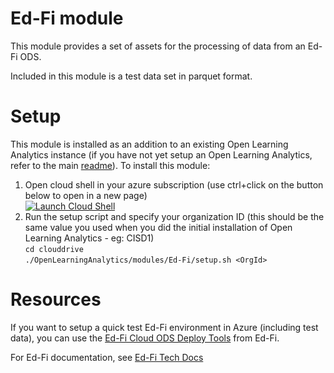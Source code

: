 # Ed-Fi module
This module provides a set of assets for the processing of data from an Ed-Fi ODS.

Included in this module is a test data set in parquet format.

# Setup
This module is installed as an addition to an existing Open Learning Analytics instance (if you have not yet setup an Open Learning Analytics, refer to the main [readme](https://github.com/microsoft/OpenLearningAnalytics)).
To install this module:
1) Open cloud shell in your azure subscription (use ctrl+click on the button below to open in a new page)\
[![Launch Cloud Shell](https://azurecomcdn.azureedge.net/mediahandler/acomblog/media/Default/blog/launchcloudshell.png "Launch Cloud Shell")](https://shell.azure.com/bash)
2) Run the setup script and specify your organization ID (this should be the same value you used when you did the initial installation of Open Learning Analytics - eg: CISD1)\
`cd clouddrive`\
`./OpenLearningAnalytics/modules/Ed-Fi/setup.sh <OrgId>`

# Resources
If you want to setup a quick test Ed-Fi environment in Azure (including test data), you can use the [Ed-Fi Cloud ODS Deploy Tools](https://github.com/Ed-Fi-Exchange-OSS/Ed-Fi-X-Ods-Deploy-Azure) from Ed-Fi.

For Ed-Fi documentation, see [Ed-Fi Tech Docs](https://techdocs.ed-fi.org/)



